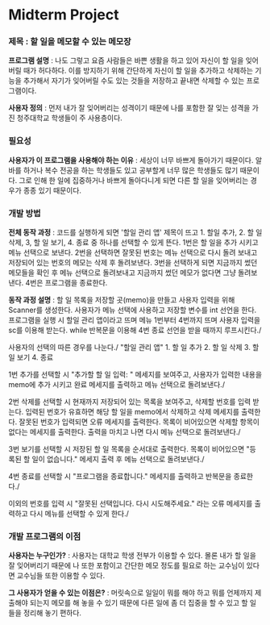 # Midterm Project

### 제목 : 할 일을 메모할 수 있는 메모장

**프로그램 설명** : 나도 그렇고 요즘 사람들은 바쁜 생활을 하고 있어 자신이 할 일을 잊어버릴 때가 허다하다. 이를 방지하기 위해 간단하게 자신이 할 일을 추가하고 삭제하는 기능을 추가해서 자기가 잊어버릴 수도 있는 것들을 저장하고 끝내면 삭제할 수 있는 프로그램이다.

**사용자 정의** : 먼저 내가 잘 잊어버리는 성격이기 때문에 나를 포함한 잘 잊는 성격을 가진 청주대학교 학생들이 주 사용층이다. 

### 필요성

**사용자가 이 프로그램을 사용해야 하는 이유** : 세상이 너무 바쁘게 돌아가기 때문이다. 알바를 하거나 복수 전공을 하는 학생들도 있고 공부할게 너무 많은 학생들도 많기 때문이다. 그로 인해 한 일에 집중하거나 바쁘게 돌아다니게 되면 다른 할 일을 잊어버리는 경우가 종종 있기 때문이다.

### 개발 방법

**전체 동작 과정** : 코드를 실행하게 되면 '할일 관리 앱' 제목이 뜨고 1. 할일 추가, 2. 할 일 삭제, 3, 할 일 보기, 4. 종료 중 하나를 선택할 수 있게 뜬다. 1번은 할 일을 추가 시키고 메뉴 선택으로 보낸다. 2번을 선택하면 잘못된 번호는 메뉴 선택으로 다시 돌려 보내고 저장되어 있는 번호의 메모는 삭제 후 돌려보낸다. 3번을 선택하게 되면 지금까지 썼던 메모들을 확인 후 메뉴 선택으로 돌려보내고 지금까지 썼던 메모가 없다면 그냥 돌려보낸다. 4번은 프로그램을 종료한다.

**동작 과정 설명** : 할 일 목록을 저장할 곳(memo)을 만들고 사용자 입력을 위해 Scanner를 생성한다. 사용자가 메뉴 선택에 사용하고 저장할 변수를 int 선언을 한다. 프로그램을 실행 시 할일 관리 앱이라고 뜨며 메뉴 1번부터 4번까지 뜨며 사용자 입력을 sc를 이용해 받는다. while 반복문을 이용해 4번 종료 선언을 받을 때까지 루프시킨다./

사용자의 선택의 따른 경우를 나눈다./
"할일 관리 앱"
	1. 할 일 추가
	2. 할 일 삭제
	3. 할 일 보기
	4. 종료

1번 추가를 선택할 시 "추가할 할 일 입력: " 메세지를 보여주고, 사용자가 입력한 내용을 memo에 추가 시키고 완료 메세지를 출력하고 메뉴 선택으로 돌려보낸다./

2번 삭제를 선택할 시 현재까지 저장되어 있는 목록을 보여주고, 삭제할 번호를 입력 받는다. 입력된 번호가 유효하면 해당 할 일을 memo에서 삭제하고 삭제 메세지를 출력한다. 잘못된 번호가 입력되면 오류 메세지를 출력한다. 목록이 비어있으면 삭제할 항목이 없다는 메세지를 출력한다. 출력을 마치고 나면 다시 메뉴 선택으로 돌려보낸다./

3번 보기를 선택할 시 저장된 할 일 목록을 순서대로 출력한다. 목록이 비어있으면 "등록된 할 일이 없습니다." 메세지 출력 후 메뉴 선택으로 돌려보낸다./

4번 종료를 선택할 시 "프로그램을 종료합니다." 메세지를 출력하고 반복문을 종료한다./

이외의 번호를 입력 시 "잘못된 선택입니다. 다시 시도해주세요." 라는 오류 메세지를 출력하고 다시 메뉴를 선택할 수 있게 한다./

### 개발 프로그램의 이점

**사용자는 누구인가?** : 사용자는 대학교 학생 전부가 이용할 수 있다. 몰론 내가 할 일을 잘 잊어버리기 때문에 나 또한 포함이고 간단한 메모 정도를 필요로 하는 교수님이 있다면 교수님들 또한 이용할 수 있다.

**그 사용자가 얻을 수 있는 이점은?** : 머릿속으로 일일이 뭐를 해야 하고 뭐를 언제까지 제출해야 되는지 메모를 해 놓을 수 있기 때문에 다른 일에 좀 더 집중을 할 수 있고 할 일들을 정리해 놓기 편하다.




